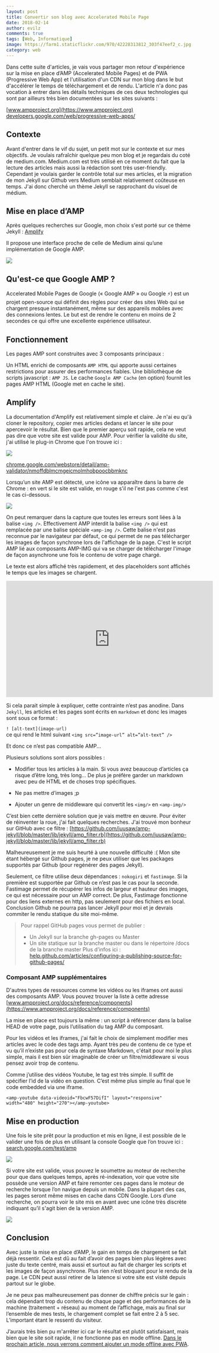 ```yaml
---
layout: post
title: Convertir son blog avec Accelerated Mobile Page
date: 2018-02-14
author: evilz
comments: true
tags: [Web, Informatique]
image: https://farm1.staticflickr.com/970/42228313812_303f47eef2_c.jpg
category: web
---
```


Dans cette suite d'articles, je vais vous partager mon retour d'expérience sur la mise en place d’AMP (Accelerated Mobile Pages) et de PWA (Progressive Web App) et l'utilisation d'un CDN sur mon blog dans le but d'accélérer le temps de téléchargement et de rendu.
L'article n'a donc pas vocation à entrer dans les détails techniques de ces deux technologies qui sont par ailleurs très bien documentées sur les sites suivants : 

[www.ampproject.org](https://www.ampproject.org)
[developers.google.com/web/progressive-web-apps/](https://developers.google.com/web/progressive-web-apps/)

## Contexte

Avant d'entrer dans le vif du sujet, un petit mot sur le contexte et sur mes objectifs. 
Je voulais rafraîchir quelque peu mon blog et je regardais du coté de medium.com.
Medium.com est très utilisé en ce moment du fait que la lecture des articles mais aussi la rédaction sont très user-friendly. 
Cependant je voulais garder le contrôle total sur mes articles, et la migration de mon Jekyll sur Github vers Medium semblait relativement coûteuse en temps.
J'ai donc cherché un thème Jekyll se rapprochant du visuel de médium.

## Mise en place d’AMP

Après quelques recherches sur Google, mon choix s'est porté sur ce thème Jekyll : [Amplify](https://github.com/ageitgey/amplify)

Il propose une interface proche de celle de Medium ainsi qu’une implémentation de Google AMP. 

![](https://farm5.staticflickr.com/4628/39401625214_9333e2b478_z.jpg)

## Qu'est-ce que Google AMP ?

Accelerated Mobile Pages de Google (« Google AMP » ou Google ⚡) est un projet open-source qui définit des règles pour créer des sites Web qui se chargent presque instantanément, même sur des appareils mobiles avec des connexions lentes. 
Le but est de rendre le contenu en moins de 2 secondes ce qui offre une excellente expérience utilisateur.


## Fonctionnement

Les pages AMP sont construites avec 3 composants principaux : 

Un HTML enrichi de composants `AMP HTML` qui apporte aussi certaines restrictions pour assurer des performances fiables.
Une bibliothèque de scripts javascript : `AMP JS`.
Le cache `Google AMP Cache` (en option) fournit les pages AMP HTML (Google met en cache le site).


## Amplify

La documentation d'Amplify est relativement simple et claire. Je n'ai eu qu'à cloner le repository, copier mes articles dedans et lancer le site pour apercevoir le résultat.
Bien que le premier aperçu soit rapide, cela ne veut pas dire que votre site est valide pour AMP. 
Pour vérifier la validité du site, j'ai utilisé le plug-in Chrome que l'on trouve ici :

![](https://farm5.staticflickr.com/4761/26239553328_baf47322f0_o.jpg)

[chrome.google.com/webstore/detail/amp-validator/nmoffdblmcmgeicmolmhobpoocbbmknc](https://chrome.google.com/webstore/detail/amp-validator/nmoffdblmcmgeicmolmhobpoocbbmknc)

Lorsqu’un site AMP est détecté, une icône va apparaître dans la barre de Chrome : en vert si le site est valide, en rouge s'il ne l'est pas comme c'est le cas ci-dessous.

![](https://farm5.staticflickr.com/4754/39401624924_20e9af5fdf_o.jpg)

On peut remarquer dans la capture que toutes les erreurs sont liées à la balise `<img />`. Effectivement AMP interdit la balise `<img />` qui est remplacée par une balise spéciale `<amp-img />`. Cette balise n'est pas reconnue par le navigateur par défaut, ce qui permet de ne pas télécharger les images de façon synchrone lors de l'affichage de la page. 
C'est le script AMP lié aux composants AMP-IMG qui va se charger de télécharger l'image de façon asynchrone une fois le contenu de votre page chargé.

Le texte est alors affiché très rapidement, et des placeholders sont affichés le temps que les images se chargent.

<iframe width="560" height="315" src="https://www.youtube.com/embed/AuRUJxlqfUc?rel=0&amp;showinfo=0" frameborder="0" allow="autoplay; encrypted-media" allowfullscreen></iframe>

Si cela parait simple à expliquer, cette contrainte n’est pas anodine.
Dans `Jekyll`, les articles et les pages sont écrits en `markdown` et donc les images sont sous ce format :

`! [alt-text](image-url)`  
ce qui rend le html suivant 
`<img src=”image-url” alt=”alt-text” />`

Et donc ce n’est pas compatible AMP...

Plusieurs solutions sont alors possibles :

- Modifier tous les articles à la main. Si vous avez beaucoup d’articles ça risque d’être long, très long... De plus je préfère garder un markdown avec peu de HTML et de choses trop spécifiques. 

- Ne pas mettre d’images ;p

 - Ajouter un genre de middleware qui convertit les `<img/>` en `<amp-img/>`

C’est bien cette dernière solution que je vais mettre en œuvre. Pour éviter de réinventer la roue, j'ai fait quelques recherches. J'ai trouvé mon bonheur sur GitHub avec ce filtre  : [https://github.com/juusaw/amp-jekyll/blob/master/lib/jekyll/amp_filter.rb](https://github.com/juusaw/amp-jekyll/blob/master/lib/jekyll/amp_filter.rb)


Malheureusement je me suis heurté à une nouvelle difficulté :(
Mon site étant hébergé sur Github pages, je ne peux utiliser que les packages supportés par Github (pour regénérer des pages Jekyll).


Seulement, ce filtre utilise deux dépendances : `nokogiri` et `fastimage`. Si la première est supportée par Github ce n’est pas le cas pour la seconde. 
Fastimage permet de récupérer les infos de largeur et hauteur des images, ce qui est nécessaire pour un AMP correct. De plus, Fastimage fonctionne pour des liens externes en http, pas seulement pour des fichiers en local.
Conclusion Github ne pourra pas lancer Jekyll pour moi et je devrais commiter le rendu statique du site moi-même.

> Pour rappel GitHub pages vous permet de publier :
> - Un Jekyll sur la branche gh-pages ou Master 
> - Un site statique sur la branche master ou dans le répertoire /docs de la branche master
> Plus d’infos ici : [help.github.com/articles/configuring-a-publishing-source-for-github-pages/](https://help.github.com/articles/configuring-a-publishing-source-for-github-pages/)

### Composant AMP supplémentaires 

D'autres types de ressources comme les vidéos ou les iframes ont aussi des composants AMP.
Vous pouvez trouver la liste à cette adresse [www.ampproject.org/docs/reference/components](https://www.ampproject.org/docs/reference/components)

La mise en place est toujours la même : un script à référencer dans la balise HEAD de votre page, puis l’utilisation du tag AMP du composant.
 
Pour les vidéos et les iframes, j'ai fait le choix de simplement modifier mes articles avec le code des tags amp. Ayant très peu de contenu de ce type et vu qu’il n’existe pas pour cela de syntaxe Markdown, c'était pour moi le plus simple, mais il est bien sûr imaginable de créer un filtre/middleware si vous pensez avoir trop de contenu.

Comme j’utilise des vidéos Youtube, le tag est très simple. Il suffit de spécifier l’id de la vidéo en question. C’est même plus simple au final que le code embedded via une iframe.  

`<amp-youtube data-videoid="FbcwF57DifI" layout="responsive" width="480" height="270"></amp-youtube>`


## Mise en production

Une fois le site prêt pour la production et mis en ligne, il est possible de le valider une fois de plus en utilisant la console Google que l’on trouve ici : [search.google.com/test/amp](https://search.google.com/test/amp)

![](https://farm5.staticflickr.com/4760/26328527078_98a1edfc97_c.jpg)

Si votre site est valide, vous pouvez le soumettre au moteur de recherche pour que dans quelques temps, après ré-indexation, voir que votre site possède une version AMP et faire remonter ces pages dans le moteur de recherche lorsque l’on navigue depuis un mobile.
Dans la plupart des cas, les pages seront même mises en cache dans CDN Google. Lors d’une recherche, on pourra voir le site mis en avant avec une icône très discrète indiquant qu’il s'agit bien de la version AMP.

![](https://farm5.staticflickr.com/4754/39401624924_20e9af5fdf_o.jpg)

## Conclusion

Avec juste la mise en place d’AMP, le gain en temps de chargement se fait déjà ressentir. 
Cela est dû au fait d’avoir des pages bien plus légères avec juste du texte centré, mais aussi et surtout au fait de charger les scripts et les images de façon asynchrone. Plus rien n’est bloquant pour le rendu de la page. Le CDN peut aussi retirer de la latence si votre site est visité depuis partout sur le globe.

Je ne peux pas malheureusement pas donner de chiffre précis sur le gain : cela dépendant trop du contenu de chaque page et des performances de la machine (traitement + réseau) au moment de l’affichage, mais au final sur l’ensemble de mes tests, le chargement complet se fait entre 2 à 5 sec. L’important étant le ressenti du visiteur.

J’aurais très bien pu m'arrêter ici car le résultat est plutôt satisfaisant, mais bien que le site soit rapide, il ne fonctionne pas en mode offline. 
[Dans le prochain article, nous verrons comment ajouter un mode offline avec PWA](http://blog.soat.fr/2018/03/obtenir-un-site-performant-avec-accelerated-mobile-page-progressive-web-app-et-un-content-delivery-network-part-2-pwa/).

